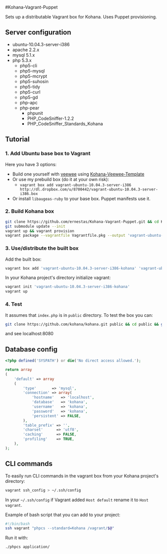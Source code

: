 #Kohana-Vagrant-Puppet

Sets up a distributable Vagrant box for Kohana. Uses Puppet provisioning.

## Server configuration

* ubuntu-10.04.3-server-i386
* apache 2.2.x
* mysql 5.1.x
* php 5.3.x
	* php5-cli
	* php5-mysql
	* php5-mcrypt
	* php5-suhosin
	* php5-tidy
	* php5-curl
	* php5-gd
	* php-apc
	* php-pear
		* phpunit
		* PHP\_CodeSniffer-1.2.2
		* PHP\_CodeSniffer\_Standards\_Kohana

## Tutorial

### 1. Add Ubuntu base box to Vagrant

Here you have 3 options:

* Build one yourself with [veewee](https://github.com/jedi4ever/veewee) using [Kohana-Veewee-Template](http://github.com/ernestas/Kohana-Veewee-Template)
* Or use my prebuild box (do it at your own risk):
    * `vagrant box add vagrant-ubuntu-10.04.3-server-i386 http://dl.dropbox.com/u/8700442/vagrant-ubuntu-10.04.3-server-i386.box`
* Or install `libaugeas-ruby` to your base box. Puppet manifests use it.

### 2. Build Kohana box

````` bash
git clone https://github.com/ernestas/Kohana-Vagrant-Puppet.git && cd Kohana-Vagrant-Puppet
git submodule update --init
vagrant up && vagrant provision
vagrant package --vagrantfile Vagrantfile.pkg --output 'vagrant-ubuntu-10.04.3-server-i386-kohana.box'
`````

### 3. Use/distribute the built box

Add the built box:

````` bash
vagrant box add 'vagrant-ubuntu-10.04.3-server-i386-kohana' 'vagrant-ubuntu-10.04.3-server-i386-kohana.box'
`````

In your Kohana project's directory initialize vagrant:

````` bash
vagrant init 'vagrant-ubuntu-10.04.3-server-i386-kohana'
vagrant up
`````

### 4. Test

It assumes that `index.php` is in `public` directory. To test the box you can:

````` bash
git clone https://github.com/kohana/kohana.git public && cd public && git submodule update --init
`````

and see localhost:8080

## Database config

````` php
<?php defined('SYSPATH') or die('No direct access allowed.');

return array
(
	'default' => array
	(
		'type'       => 'mysql',
		'connection' => array(
			'hostname'   => 'localhost',
			'database'   => 'kohana',
			'username'   => 'kohana',
			'password'   => 'kohana',
			'persistent' => FALSE,
		),
		'table_prefix' => '',
		'charset'      => 'utf8',
		'caching'      => FALSE,
		'profiling'    => TRUE,
	),
);
`````


## CLI commands

To easily run CLI commands in the vagrant box from your Kohana project's directory:

````` bash
vagrant ssh_config > ~/.ssh/config
`````

In your `~/.ssh/config` if Vagrant added `Host default` rename it to `Host vagrant`.

Example of bash script that you can add to your project:

````` bash
#!/bin/bash
ssh vagrant "phpcs --standard=Kohana /vagrant/$@"
`````

Run it with:

````` bash
./phpcs application/
`````
